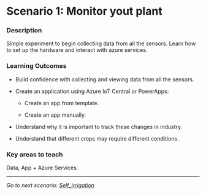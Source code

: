 # **Scenario 1: Monitor yout plant**

### **Description**

Simple experiment to begin collecting data from all the sensors. Learn how to set up the hardware and interact with azure services.

### **Learning Outcomes**

- Build confidence with collecting and viewing data from all the sensors.

- Create an application using Azure IoT Central or PowerApps:

  - Create an app from template.

  - Create an app manually.

- Understand why it is important to track these changes in industry.

- Understand that different crops may require different conditions.

### **Key areas to teach**

Data, App + Azure Services.

<hr>

*Go to next scenario: [Self_irrigation](./2.-Self_irrigation.md)*
